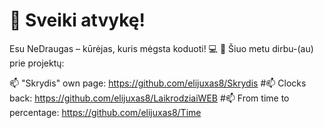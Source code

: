 # 👋 Sveiki atvykę!

Esu NeDraugas – kūrėjas, kuris mėgsta koduoti! 💻
🔭 Šiuo metu dirbu-(au) prie projektų:

📫 "Skrydis" own page: https://github.com/elijuxas8/Skrydis
#📫 Clocks back: https://github.com/elijuxas8/LaikrodziaiWEB
#📫 From time to percentage: https://github.com/elijuxas8/Time
